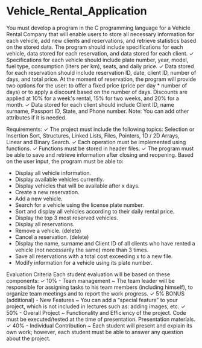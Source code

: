 # Vehicle_Rental_Application

You must develop a program in the C programming language for a Vehicle Rental Company that
will enable users to store all necessary information for each vehicle, add new clients and
reservations, and retrieve statistics based on the stored data. The program should include
specifications for each vehicle, data stored for each reservation, and data stored for each client.
✓ Specifications for each vehicle should include plate number, year, model, fuel type,
consumption (liters per km), seats, and daily price.
✓ Data stored for each reservation should include reservation ID, date, client ID, number of
days, and total price. At the moment of reservation, the program will provide two options
for the user: to offer a fixed price (price per day * number of days) or to apply a discount
based on the number of days. Discounts are applied at 10% for a week's rental, 15% for
two weeks, and 20% for a month.
✓ Data stored for each client should include Client ID, name surname, Passport ID, State,
and Phone number.
Note: You can add other attributes if it is needed.

Requirements:
✓ The project must include the following topics: Selection or Insertion Sort, Structures,
Linked Lists, Files, Pointers, 1D / 2D Arrays, Linear and Binary Search.
✓ Each operation must be implemented using functions.
✓ Functions must be stored in header files.
✓ The program must be able to save and retrieve information after closing and reopening.
Based on the user input, the program must be able to:
- Display all vehicle information.
- Display available vehicles currently.
- Display vehicles that will be available after x days.
- Create a new reservation.
- Add a new vehicle.
- Search for a vehicle using the license plate number.
- Sort and display all vehicles according to their daily rental price.
- Display the top 3 most reserved vehicles.
- Display all reservations.
- Remove a vehicle. (delete)
- Cancel a reservation. (delete)
- Display the name, surname and Client ID of all clients who have rented a vehicle (not
necessarily the same) more than 3 times.
- Save all reservations with a total cost exceeding x to a new file.
- Modify information for a vehicle using its plate number.

Evaluation Criteria
Each student evaluation will be based on these components:
✓ 10% - Team management ~ The team leader will be responsible for assigning tasks to his
team members (including himself), to organize team meetings and to report the work
progress.
✓ 5% BONUS (additional) - New Features ~ You can add a “special feature” to your project,
which is not included in lectures such as: adding images, etc.
✓ 50% - Overall Project ~ Functionality and Efficiency of the project. Code must be
executed/tested at the time of presentation. Presentation materials.
✓ 40% - Individual Contribution ~ Each student will present and explain its own work;
however, each student must be able to answer any question about the project.